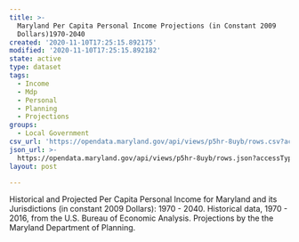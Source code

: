 ```yaml
---
title: >-
  Maryland Per Capita Personal Income Projections (in Constant 2009
  Dollars)1970-2040
created: '2020-11-10T17:25:15.892175'
modified: '2020-11-10T17:25:15.892182'
state: active
type: dataset
tags:
  - Income
  - Mdp
  - Personal
  - Planning
  - Projections
groups:
  - Local Government
csv_url: 'https://opendata.maryland.gov/api/views/p5hr-8uyb/rows.csv?accessType=DOWNLOAD'
json_url: >-
  https://opendata.maryland.gov/api/views/p5hr-8uyb/rows.json?accessType=DOWNLOAD
layout: post

---
```

Historical and Projected Per Capita Personal Income for Maryland and its Jurisdictions (in constant 2009 Dollars): 1970 - 2040. Historical data, 1970 - 2016, from the U.S. Bureau of Economic Analysis. Projections by the the Maryland Department of Planning.
